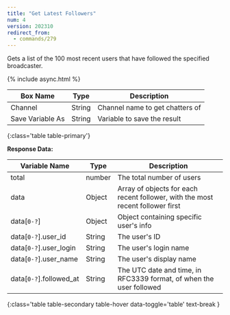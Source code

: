 ```yaml
---
title: "Get Latest Followers"
num: 4
version: 202310
redirect_from:
  - commands/279
---
```


Gets a list of the 100 most recent users that have followed the specified broadcaster.

{% include async.html %}

| Box Name | Type | Description | 
|-------|--------|--------
Channel|String|Channel name to get chatters of
Save Variable As|String|Variable to save the result
{:class='table table-primary'}

**Response Data:**

| Variable Name | Type | Description |
|-------|--------|--------|
total|number|The total number of users
data|Object|Array of objects for each recent follower, with the most recent follower first
data[`0-?`]|Object|Object containing specific user's info
data[`0-?`].user_id|String|The user's ID
data[`0-?`].user_login|String|The user's login name
data[`0-?`].user_name|String|The user's display name
data[`0-?`].followed_at|String|The UTC date and time, in RFC3339 format, of when the user followed
{:class='table table-secondary table-hover data-toggle='table' text-break }